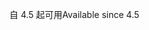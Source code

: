<span data-ttu-id="ceb36-101">自 4.5 起可用</span><span class="sxs-lookup"><span data-stu-id="ceb36-101">Available since 4.5</span></span>